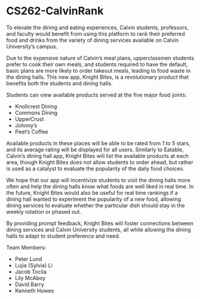 # CS262-CalvinRank

To elevate the dining and eating experiences, Calvin students, professors, and faculty would benefit from using this platform to rank their preferred food and drinks from the variety of dining services available on Calvin University’s campus. 

Due to the expensive nature of Calvin’s meal plans, upperclassmen students prefer to cook their own meals, and students required to have the default, basic plans are more likely to order takeout meals, leading to food waste in the dining halls. This new app, Knight Bites, is a revolutionary product that benefits both the students and dining halls. 

Students can view available products served at the five major food joints: 

- Knollcrest Dining
- Commons Dining
- UpperCrust
- Johnny’s
- Peet’s Coffee

Available products in these places will be able to be rated from 1 to 5 stars, and its average rating will be displayed for all users. Similarly to Eatable, Calvin’s dining hall app, Knight Bites will list the available products at each area, though Knight Bites does not allow students to order ahead, but rather is used as a catalyst to evaluate the popularity of the daily food choices. 

We hope that our app will incentivize students to visit the dining halls more often and help the dining halls know what foods are well liked in real time. In the future, Knight Bites would also be useful for real time rankings if a dining hall wanted to experiment the popularity of a new food, allowing dining services to evaluate whether the particular dish should stay in the weekly rotation or phased out. 

By providing prompt feedback, Knight Bites will foster connections between dining services and Calvin University students, all while allowing the dining halls to adapt to student preference and need.

Team Members:

- Peter Lund
- Lujia (Sylvia) Li
- Jacob Tocila
- Lily McAboy
- David Barry
- Kenneth Howes

